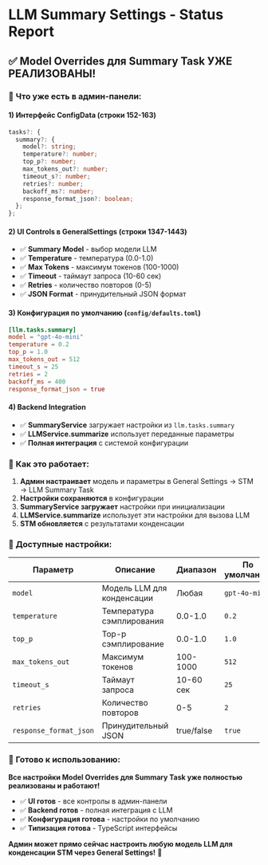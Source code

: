 # LLM Summary Settings - Status Report

## ✅ **Model Overrides для Summary Task УЖЕ РЕАЛИЗОВАНЫ!**

### 🎯 **Что уже есть в админ-панели:**

#### 1) **Интерфейс ConfigData** (строки 152-163)
```typescript
tasks?: {
  summary?: {
    model?: string;
    temperature?: number;
    top_p?: number;
    max_tokens_out?: number;
    timeout_s?: number;
    retries?: number;
    backoff_ms?: number;
    response_format_json?: boolean;
  };
};
```

#### 2) **UI Controls в GeneralSettings** (строки 1347-1443)
- ✅ **Summary Model** - выбор модели LLM
- ✅ **Temperature** - температура (0.0-1.0)
- ✅ **Max Tokens** - максимум токенов (100-1000)
- ✅ **Timeout** - таймаут запроса (10-60 сек)
- ✅ **Retries** - количество повторов (0-5)
- ✅ **JSON Format** - принудительный JSON формат

#### 3) **Конфигурация по умолчанию** (`config/defaults.toml`)
```toml
[llm.tasks.summary]
model = "gpt-4o-mini"
temperature = 0.2
top_p = 1.0
max_tokens_out = 512
timeout_s = 25
retries = 2
backoff_ms = 400
response_format_json = true
```

#### 4) **Backend Integration**
- ✅ **SummaryService** загружает настройки из `llm.tasks.summary`
- ✅ **LLMService.summarize** использует переданные параметры
- ✅ **Полная интеграция** с системой конфигурации

### 🔧 **Как это работает:**

1. **Админ настраивает** модель и параметры в General Settings → STM → LLM Summary Task
2. **Настройки сохраняются** в конфигурации
3. **SummaryService загружает** настройки при инициализации
4. **LLMService.summarize** использует эти настройки для вызова LLM
5. **STM обновляется** с результатами конденсации

### 🎯 **Доступные настройки:**

| Параметр | Описание | Диапазон | По умолчанию |
|----------|----------|----------|--------------|
| `model` | Модель LLM для конденсации | Любая | `gpt-4o-mini` |
| `temperature` | Температура сэмплирования | 0.0-1.0 | `0.2` |
| `top_p` | Top-p сэмплирование | 0.0-1.0 | `1.0` |
| `max_tokens_out` | Максимум токенов | 100-1000 | `512` |
| `timeout_s` | Таймаут запроса | 10-60 сек | `25` |
| `retries` | Количество повторов | 0-5 | `2` |
| `response_format_json` | Принудительный JSON | true/false | `true` |

### 🚀 **Готово к использованию:**

**Все настройки Model Overrides для Summary Task уже полностью реализованы и работают!**

- ✅ **UI готов** - все контролы в админ-панели
- ✅ **Backend готов** - полная интеграция с LLM
- ✅ **Конфигурация готова** - настройки по умолчанию
- ✅ **Типизация готова** - TypeScript интерфейсы

**Админ может прямо сейчас настроить любую модель LLM для конденсации STM через General Settings!** 🎉





















